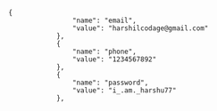     {
                    "name": "email",
                    "value": "harshilcodage@gmail.com"
                },
                {
                    "name": "phone",
                    "value": "1234567892"
                },
                {
                    "name": "password",
                    "value": "i_.am._harshu77"
                },